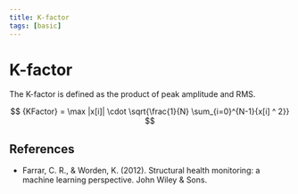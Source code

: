 ```yaml
---
title: K-factor
tags: [basic]
---
```


# K-factor

The K-factor is defined as the product of peak amplitude and RMS.

$$
{KFactor} = \max |x[i]| \cdot \sqrt{\frac{1}{N} \sum_{i=0}^{N-1}{x[i] ^ 2}}
$$

## References

- Farrar, C. R., & Worden, K. (2012). Structural health monitoring: a machine learning perspective. John Wiley & Sons.

